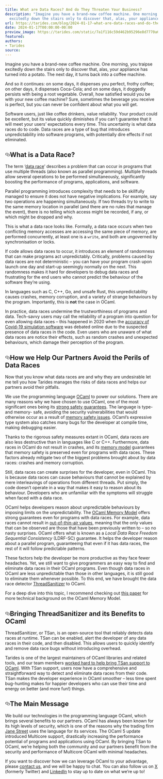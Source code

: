 ```yaml
---
title: What are Data Races? And do They Threaten Your Business?
description: "Imagine you have a brand-new coffee machine. One morning, you traipse
  excitedly down the stairs only to discover that, alas, your appliance\u2026"
url: https://tarides.com/blog/2024-01-17-what-are-data-races-and-do-they-threaten-your-business
date: 2024-01-17T00:00:00-00:00
preview_image: https://tarides.com/static/7a1f116c59d462b95296e8d7770a69a2/d0eb8/dataracehurdle.png
featured:
authors:
- Tarides
source:
---
```


<p>Imagine you have a brand-new coffee machine. One morning, you traipse excitedly down the stairs only to discover that, alas, your appliance has turned into a potato. The next day, it turns back into a coffee machine.</p>
<p>And so it continues: on some days, it dispenses you perfect, frothy coffee; on other days, it dispenses Coca-Cola; and on some days, it doggedly persists with being a root vegetable. Overall, how satisfied would you be with your new coffee machine? Sure, sometimes the beverage you receive is perfect, but you can never be confident about what you will get.</p>
<p>Software users, just like coffee drinkers, value reliability. Your product could be excellent, but its value quickly diminishes if you can&rsquo;t guarantee that it will meet your users&rsquo; expectations every time. This uncertainty is what data races do to code. Data races are a type of bug that introduces unpredictability into software programs, with potentially dire effects if not eliminated.</p>
<h2 style="position:relative;"><a href="https://tarides.com/feed.xml#what-is-a-data-race" aria-label="what is a data race permalink" class="anchor before"><svg aria-hidden="true" focusable="false" height="16" version="1.1" viewbox="0 0 16 16" width="16"><path fill-rule="evenodd" d="M4 9h1v1H4c-1.5 0-3-1.69-3-3.5S2.55 3 4 3h4c1.45 0 3 1.69 3 3.5 0 1.41-.91 2.72-2 3.25V8.59c.58-.45 1-1.27 1-2.09C10 5.22 8.98 4 8 4H4c-.98 0-2 1.22-2 2.5S3 9 4 9zm9-3h-1v1h1c1 0 2 1.22 2 2.5S13.98 12 13 12H9c-.98 0-2-1.22-2-2.5 0-.83.42-1.64 1-2.09V6.25c-1.09.53-2 1.84-2 3.25C6 11.31 7.55 13 9 13h4c1.45 0 3-1.69 3-3.5S14.5 6 13 6z"></path></svg></a>What is a Data Race?</h2>
<p>The term &lsquo;<a href="https://coderrect.com/data-races-what-are-they-and-why-are-they-evil-part-1/#:~:text=So,%20in%20contrast%20to%20a,so%20it%20is%20a%20BUG">data race</a>&rsquo; describes a problem that can occur in programs that use multiple threads (also known as parallel programming). Multiple threads allow several operations to be performed simultaneously, significantly boosting the performance of programs, applications, and software.</p>
<p>Parallel programming introduces complexity that needs to be skillfully managed to ensure it does not have negative implications. For example, say two operations are happening simultaneously. If two threads try to write to the same memory location in parallel (and there are no rules that manage the event), there is no telling which access might be recorded, if any, or which might be dropped and why.</p>
<p>This is what a data race looks like. Formally, a data race occurs when two conflicting memory accesses are accessing the same piece of memory, are performed concurrently, at least one is a <code>write</code>, and both are ungoverned by synchronisation or locks.</p>
<p>If code allows data races to occur, it introduces an element of randomness that can make programs act unpredictably. Critically, problems caused by data races are not deterministic &ndash; you can have your program crash upon launch one day and start-up seemingly normally on the next. This randomness makes it hard for developers to debug data races and frustrating for the end users who cannot predict the behaviour of the software they&rsquo;re using.</p>
<p>In languages such as C, C++, Go, and unsafe Rust, this unpredictability causes crashes, memory corruption, and a variety of strange behaviours by the program. Importantly, this is <strong>not</strong> the case in OCaml.</p>
<p>In practice, data races undermine the trustworthiness of programs and data. Tech-savvy users may call the reliability of a program into question for even allowing data races &ndash; this happened in 2020 when the <a href="https://coderrect.com/data-races-what-are-they-and-why-are-they-evil-part-1/">accuracy of Covid-19 simulation software</a> was debated online due to the suspected presence of data races in the code. Even users who are unaware of what data races are notice their effects, such as random crashes and unexpected behaviours, which damage their perception of the program.</p>
<h2 style="position:relative;"><a href="https://tarides.com/feed.xml#how-we-help-our-partners-avoid-the-perils-of-data-races" aria-label="how we help our partners avoid the perils of data races permalink" class="anchor before"><svg aria-hidden="true" focusable="false" height="16" version="1.1" viewbox="0 0 16 16" width="16"><path fill-rule="evenodd" d="M4 9h1v1H4c-1.5 0-3-1.69-3-3.5S2.55 3 4 3h4c1.45 0 3 1.69 3 3.5 0 1.41-.91 2.72-2 3.25V8.59c.58-.45 1-1.27 1-2.09C10 5.22 8.98 4 8 4H4c-.98 0-2 1.22-2 2.5S3 9 4 9zm9-3h-1v1h1c1 0 2 1.22 2 2.5S13.98 12 13 12H9c-.98 0-2-1.22-2-2.5 0-.83.42-1.64 1-2.09V6.25c-1.09.53-2 1.84-2 3.25C6 11.31 7.55 13 9 13h4c1.45 0 3-1.69 3-3.5S14.5 6 13 6z"></path></svg></a>How we Help Our Partners Avoid the Perils of Data Races</h2>
<p>Now that you know what data races are and why they are undesirable let me tell you how Tarides manages the risks of data races and helps our partners avoid their pitfalls.</p>
<p>We use the programming language <a href="https://ocaml.org/">OCaml</a> to power our solutions. There are many reasons why we have chosen to use OCaml, one of the most significant ones being its <a href="https://tarides.com/blog/2023-07-05-zero-day-attacks-what-are-they-and-can-a-language-like-ocaml-protect-you/">strong safety guarantees</a>. The language is type- and memory- safe, avoiding the security vulnerabilities that would otherwise occur as a result of <a href="https://tarides.com/blog/2023-08-17-your-programming-language-and-its-impact-on-the-cybersecurity-of-your-application/">memory safety issues</a>. OCaml&rsquo;s expressive type system also catches many bugs for the developer at compile time, making debugging easier.</p>
<p>Thanks to the rigorous safety measures extant in OCaml, data races are also less destructive than in languages like C or C++. Furthermore, data races in OCaml do not result in crashes, and its <a href="https://v2.ocaml.org/manual/memorymodel.html">memory model</a> guarantees that memory safety is preserved even for programs with data races. These factors already mitigate two of the biggest problems brought about by data races: crashes and memory corruption.</p>
<p>Still, data races can create surprises for the developer, even in OCaml. This is because data races can cause behaviours that cannot be explained by mere interleavings of operations from different threads. Put simply, the code doesn&rsquo;t operate in a way that makes it easy to reason about its behaviour. Developers who are unfamiliar with the symptoms will struggle when faced with a data race.</p>
<p>OCaml helps developers reason about unpredictable behaviours by imposing limits on the unpredictability. The <a href="https://v2.ocaml.org/manual/memorymodel.html">OCaml Memory Model</a> offers strong guarantees even for programs with data races. For example, data races cannot result in <a href="https://tarides.com/blog/2023-10-18-off-to-the-races-using-threadsanitizer-in-ocaml/">out-of-thin-air values</a>, meaning that the only values that can be observed are those that have been previously written to &ndash; so no nasty surprises. OCaml offers what is known as a <em>Local Data Race Freedom Sequential Consistency</em> (LDRF-SC) guarantee. It helps the developer reason about a parallel program, guaranteeing that even if it has data races, the rest of it will follow predictable patterns.</p>
<p>These factors help the developer be more productive as they face fewer headaches. Yet, we still want to give programmers an easy way to find and eliminate data races in their OCaml programs. Even though data races in OCaml are less unpredictable than those in other languages, it is still good to eliminate them whenever possible. To this end, we have brought the data race detector <a href="https://clang.llvm.org/docs/ThreadSanitizer.html">ThreadSanitizer</a> to OCaml.</p>
<p>For a deep dive into this topic, I recommend checking out <a href="https://kcsrk.info/papers/pldi18-memory.pdf">this paper</a> for more technical background on the OCaml Memory Model.</p>
<h2 style="position:relative;"><a href="https://tarides.com/feed.xml#bringing-threadsanitizer-and-its-benefits-to-ocaml" aria-label="bringing threadsanitizer and its benefits to ocaml permalink" class="anchor before"><svg aria-hidden="true" focusable="false" height="16" version="1.1" viewbox="0 0 16 16" width="16"><path fill-rule="evenodd" d="M4 9h1v1H4c-1.5 0-3-1.69-3-3.5S2.55 3 4 3h4c1.45 0 3 1.69 3 3.5 0 1.41-.91 2.72-2 3.25V8.59c.58-.45 1-1.27 1-2.09C10 5.22 8.98 4 8 4H4c-.98 0-2 1.22-2 2.5S3 9 4 9zm9-3h-1v1h1c1 0 2 1.22 2 2.5S13.98 12 13 12H9c-.98 0-2-1.22-2-2.5 0-.83.42-1.64 1-2.09V6.25c-1.09.53-2 1.84-2 3.25C6 11.31 7.55 13 9 13h4c1.45 0 3-1.69 3-3.5S14.5 6 13 6z"></path></svg></a>Bringing ThreadSanitizer and its Benefits to OCaml</h2>
<p>ThreadSanitizer, or TSan, is an open-source tool that reliably detects data races at runtime. TSan can be enabled, alert the developer of any data races in their code, and then disabled. This allows users to quickly identify and remove data race bugs without introducing overhead.</p>
<p>Tarides is one of the largest maintainers of OCaml libraries and related tools, and our team members <a href="https://tarides.com/blog/2023-10-18-off-to-the-races-using-threadsanitizer-in-ocaml/">worked hard to help bring TSan support to OCaml</a>. With TSan support, users now have a comprehensive and straightforward way to detect and eliminate data races from their code. TSan makes the developer experience in OCaml smoother &ndash; less time spent bug-hunting makes for happier developers who can use their time and energy on better (and more fun!) things.</p>
<h2 style="position:relative;"><a href="https://tarides.com/feed.xml#the-main-message" aria-label="the main message permalink" class="anchor before"><svg aria-hidden="true" focusable="false" height="16" version="1.1" viewbox="0 0 16 16" width="16"><path fill-rule="evenodd" d="M4 9h1v1H4c-1.5 0-3-1.69-3-3.5S2.55 3 4 3h4c1.45 0 3 1.69 3 3.5 0 1.41-.91 2.72-2 3.25V8.59c.58-.45 1-1.27 1-2.09C10 5.22 8.98 4 8 4H4c-.98 0-2 1.22-2 2.5S3 9 4 9zm9-3h-1v1h1c1 0 2 1.22 2 2.5S13.98 12 13 12H9c-.98 0-2-1.22-2-2.5 0-.83.42-1.64 1-2.09V6.25c-1.09.53-2 1.84-2 3.25C6 11.31 7.55 13 9 13h4c1.45 0 3-1.69 3-3.5S14.5 6 13 6z"></path></svg></a>The Main Message</h2>
<p>We build our technologies in the programming language OCaml, which brings several benefits to our partners. OCaml has always been known for its high levels of security, which is one of the reasons why the trading firm <a href="https://www.janestreet.com/">Jane Street</a> uses the language for its services. The OCaml 5 update introduced Multicore support, drastically increasing the performance potential of programs and applications using OCaml. By bringing TSan to OCaml, we&rsquo;re helping both the community and our partners benefit from the security and performance of Multicore OCaml with minimal headaches.</p>
<p>If you want to discover how we can leverage OCaml to your advantage, please <a href="https://tarides.com/contact/">contact us</a>, and we will be happy to chat. You can also follow us on <a href="https://twitter.com/tarides_">X</a> (formerly Twitter) and <a href="https://www.linkedin.com/company/tarides">LinkedIn</a> to stay up to date on what we&rsquo;re up to!</p>
